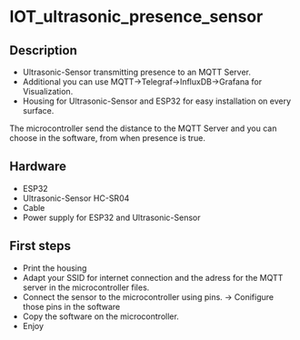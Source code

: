 # IOT_ultrasonic_presence_sensor


## Description

* Ultrasonic-Sensor transmitting presence to an MQTT Server.
* Additional you can use MQTT->Telegraf->InfluxDB->Grafana for Visualization.
* Housing for Ultrasonic-Sensor and ESP32 for easy installation on every surface.

The microcontroller send the distance to the MQTT Server and you can choose in the software, from when presence is true.


## Hardware

* ESP32
* Ultrasonic-Sensor HC-SR04
* Cable
* Power supply for ESP32 and Ultrasonic-Sensor 


## First steps

* Print the housing
* Adapt your SSID for internet connection and the adress for the MQTT server in the microcontroller files.
* Connect the sensor to the microcontroller using pins. -> Conifigure those pins in the software
* Copy the software on the microcontroller.
* Enjoy

